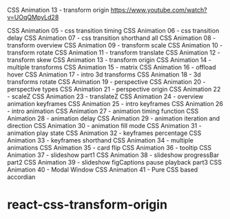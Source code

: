 CSS Animation 13 - transform origin
https://www.youtube.com/watch?v=UOqQMpyLd28


CSS Animation 05 - css transition timing
CSS Animation 06 - css transition delay
CSS Animation 07 - css transition shorthand all
CSS Animation 08 - transform overview
CSS Animation 09 - transform scale
CSS Animation 10 - transform rotate
CSS Animation 11 - transform translate
CSS Animation 12 - transform skew
CSS Animation 13 - transform origin
CSS Animation 14 - multiple transforms
CSS Animation 15 - matrix
CSS Animation 16 - offload hover
CSS Animation 17 - intro 3d transforms
CSS Animation 18 - 3d transforms rotate
CSS Animation 19 - perspective
CSS Animation 20 - perspective types
CSS Animation 21 - perspective origin
CSS Animation 22 - scaleZ
CSS Animation 23 - translateZ
CSS Animation 24 - overview animation keyframes
CSS Animation 25 - intro keyframes
CSS Animation 26 - intro animation
CSS Animation 27 - animation timing function
CSS Animation 28 - animation delay
CSS Animation 29 - animation iteration and direction
CSS Animation 30 - animation fill mode
CSS Animation 31 - animation play state
CSS Animation 32 - keyframes percentage
CSS Animation 33 - keyframes shorthand
CSS Animation 34 - multiple animations
CSS Animation 35 - card flip
CSS Animation 36 - tooltip
CSS Animation 37 - slideshow part1
CSS Animation 38 - slideshow progressBar part2
CSS Animation 39 - slideshow figCaptions pause playback part3
CSS Animation 40 - Modal Window
CSS Animation 41 - Pure CSS based accordian

# react-css-transform-origin
